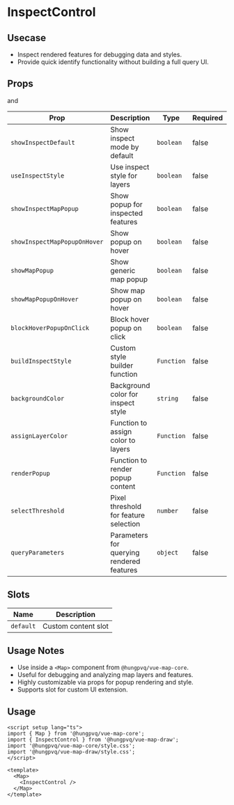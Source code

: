 # InspectControl

## Usecase

- Inspect rendered features for debugging data and styles.
- Provide quick identify functionality without building a full query UI.

## Props

<!--@include: ../../core/module/props.md-->

and

| Prop                         | Description                               | Type       | Required | Default Value          |
| ---------------------------- | ----------------------------------------- | ---------- | -------- | ---------------------- |
| `showInspectDefault`         | Show inspect mode by default              | `boolean`  | false    | `false`                |
| `useInspectStyle`            | Use inspect style for layers              | `boolean`  | false    | `true`                 |
| `showInspectMapPopup`        | Show popup for inspected features         | `boolean`  | false    | `true`                 |
| `showInspectMapPopupOnHover` | Show popup on hover                       | `boolean`  | false    | `false`                |
| `showMapPopup`               | Show generic map popup                    | `boolean`  | false    | `false`                |
| `showMapPopupOnHover`        | Show map popup on hover                   | `boolean`  | false    | `true`                 |
| `blockHoverPopupOnClick`     | Block hover popup on click                | `boolean`  | false    | `false`                |
| `buildInspectStyle`          | Custom style builder function             | `Function` | false    | `generateInspectStyle` |
| `backgroundColor`            | Background color for inspect style        | `string`   | false    | `'#fff'`               |
| `assignLayerColor`           | Function to assign color to layers        | `Function` | false    | `brightColor`          |
| `renderPopup`                | Function to render popup content          | `Function` | false    | `_renderPopup`         |
| `selectThreshold`            | Pixel threshold for feature selection     | `number`   | false    | `5`                    |
| `queryParameters`            | Parameters for querying rendered features | `object`   | false    | `() => ({})`           |

## Slots

| Name      | Description         |
| --------- | ------------------- |
| `default` | Custom content slot |

## Usage Notes

- Use inside a `<Map>` component from `@hungpvq/vue-map-core`.
- Useful for debugging and analyzing map layers and features.
- Highly customizable via props for popup rendering and style.
- Supports slot for custom UI extension.

## Usage

```vue
<script setup lang="ts">
import { Map } from '@hungpvq/vue-map-core';
import { InspectControl } from '@hungpvq/vue-map-draw';
import '@hungpvq/vue-map-core/style.css';
import '@hungpvq/vue-map-draw/style.css';
</script>

<template>
  <Map>
    <InspectControl />
  </Map>
</template>
```
